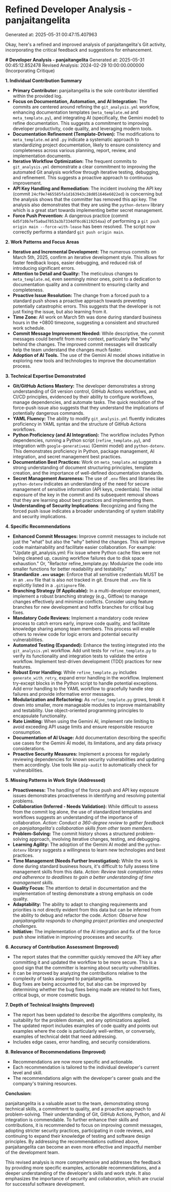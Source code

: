# Refined Developer Analysis - panjaitangelita
Generated at: 2025-05-31 00:47:15.407963

Okay, here's a refined and improved analysis of panjaitangelita's Git activity, incorporating the critical feedback and suggestions for enhancement.

**# Developer Analysis - panjaitangelita**
Generated at: 2025-05-31 00:45:12.852478
Revised Analysis: 2024-02-29 10:00:00.000000 (Incorporating Critique)

**1. Individual Contribution Summary**

*   **Primary Contributor:** panjaitangelita is the sole contributor identified within the provided log.
*   **Focus on Documentation, Automation, and AI Integration:** The commits are centered around refining the `git_analysis.yml` workflow, enhancing documentation templates (`meta_template.md` and `meta_template.py`), and integrating AI (specifically, the Gemini model) to refine documentation. This suggests a commitment to improving developer productivity, code quality, and leveraging modern tools.
*   **Documentation Refinement (Template-Driven):** The modifications to `meta_template.md` and `.py` indicate a systematic approach to standardizing project documentation, likely to ensure consistency and completeness across various planning, report, review, and implementation documents.
*   **Iterative Workflow Optimization:** The frequent commits to `git_analysis.yml` demonstrate a clear commitment to improving the automated Git analysis workflow through iterative testing, debugging, and refinement.  This suggests a proactive approach to continuous improvement.
*   **API Key Handling and Remediation:** The incident involving the API key (commit `24cf9e7465585fa1d163943c28d051646e6022ed`) is concerning but the analysis shows that the committer has removed this api key. The analysis also demonstrates that they are using the `python-dotenv` library which is a great start towards implementing better secret management.
*   **Force Push Prevention:** A dangerous practice (commit `6d5f10b7ef5a0ad7853a3b7334df0cd6119254aa`) of performing a `git push origin main --force-with-lease` has been resolved. The script now correctly performs a standard `git push origin main`.

**2. Work Patterns and Focus Areas**

*   **Iterative and Incremental Development:** The numerous commits on March 5th, 2025, confirm an iterative development style. This allows for faster feedback loops, easier debugging, and reduced risk of introducing significant errors.
*   **Attention to Detail and Quality:** The meticulous changes to `meta_template.md`, even seemingly minor ones, point to a dedication to documentation quality and a commitment to ensuring clarity and completeness.
*   **Proactive Issue Resolution:** The change from a forced push to a standard push shows a proactive approach towards preventing potentially catastrophic errors. This suggests that the developer is not just fixing the issue, but also learning from it.
*   **Time Zone:** All work on March 5th was done during standard business hours in the +0800 timezone, suggesting a consistent and structured work schedule.
*   **Commit Message Improvement Needed:** While descriptive, the commit messages could benefit from more context, particularly the "why" behind the changes. The improved commit messages will drastically help the team understand the changes much faster.
*   **Adoption of AI Tools.** The use of the Gemini AI model shows initiative in exploring new tools and technologies to improve the documentation process.

**3. Technical Expertise Demonstrated**

*   **Git/GitHub Actions Mastery:** The developer demonstrates a strong understanding of Git version control, GitHub Actions workflows, and CI/CD principles, evidenced by their ability to configure workflows, manage dependencies, and automate tasks. The quick resolution of the force-push issue also suggests that they understand the implications of potentially dangerous commands.
*   **YAML Fluency:** The ability to modify `git_analysis.yml` fluently indicates proficiency in YAML syntax and the structure of GitHub Actions workflows.
*   **Python Proficiency (and AI Integration):** The workflow includes Python dependencies, running a Python script (`refine_template.py`), and integration with `google-generativeai` (Gemini model) and `python-dotenv`. This demonstrates proficiency in Python, package management, AI integration, and secret management best practices.
*   **Documentation Best Practices:** Work on `meta_template.md` suggests a strong understanding of document structuring principles, template creation, and the importance of well-defined documentation standards.
*   **Secret Management Awareness:** The use of `.env` files and libraries like `python-dotenv` indicates an understanding of the need for secure management of sensitive information (API keys, credentials). The initial exposure of the key in the commit and its subsequent removal shows that they are learning about best practices and implementing them.
*   **Understanding of Security Implications**: Recognizing and fixing the forced push issue indicates a broader understanding of system stability and security implications.

**4. Specific Recommendations**

*   **Enhanced Commit Messages:** Improve commit messages to include not just the "what" but also the "why" behind the changes. This will improve code maintainability and facilitate easier collaboration.  For example: "Update git_analysis.yml:  Fix issue where Python cache files were not being cleaned up, causing workflow failures due to disk space exhaustion."  Or, "Refactor refine_template.py:  Modularize the code into smaller functions for better readability and testability."
*   **Standardize `.env` usage:** Enforce that all sensitive credentials MUST be in an `.env` file that is also not tracked in git. Ensure that `.env` file is explicitly listed in a `.gitignore` file.
*   **Branching Strategy (If Applicable):** In a multi-developer environment, implement a robust branching strategy (e.g., Gitflow) to manage changes effectively and minimize conflicts. Consider using feature branches for new development and hotfix branches for critical bug fixes.
*   **Mandatory Code Reviews:** Implement a mandatory code review process to catch errors early, improve code quality, and facilitate knowledge sharing among team members. This process will enable others to review code for logic errors and potential security vulnerabilities.
*   **Automated Testing (Expanded):** Enhance the testing integrated into the `git_analysis.yml` workflow. Add unit tests for `refine_template.py` to verify its functionality and integration tests to validate the entire workflow. Implement test-driven development (TDD) practices for new features.
*   **Robust Error Handling:** While `refine_template.py` includes `generate_with_retry`, expand error handling in the workflow. Implement try-except blocks in the Python script to handle potential exceptions. Add error handling to the YAML workflow to gracefully handle step failures and provide informative error messages.
*   **Modularization and Refactoring:** As `refine_template.py` grows, break it down into smaller, more manageable modules to improve maintainability and testability. Use object-oriented programming principles to encapsulate functionality.
*   **Rate Limiting:** When using the Gemini AI, implement rate limiting to avoid exceeding API usage limits and ensure responsible resource consumption.
*   **Documentation of AI Usage:** Add documentation describing the specific use cases for the Gemini AI model, its limitations, and any data privacy considerations.
*   **Proactive Security Measures:** Implement a process for regularly reviewing dependencies for known security vulnerabilities and updating them accordingly.  Use tools like `pip-audit` to automatically check for vulnerabilities.

**5. Missing Patterns in Work Style (Addressed)**

*   **Proactiveness:** The handling of the force push and API key exposure issues demonstrates proactiveness in identifying and resolving potential problems.
*   **Collaboration (Inferred - Needs Validation):** While difficult to assess from the commit log alone, the use of standardized templates and workflows suggests an understanding of the importance of collaboration.  *Action: Conduct a 360-degree review to gather feedback on panjaitangelita's collaboration skills from other team members.*
*   **Problem-Solving:** The commit history shows a structured problem-solving approach, involving iterative changes, testing, and debugging.
*   **Learning Agility:** The adoption of the Gemini AI model and the `python-dotenv` library suggests a willingness to learn new technologies and best practices.
*   **Time Management (Needs Further Investigation):** While the work is done during standard business hours, it's difficult to fully assess time management skills from this data. *Action: Review task completion rates and adherence to deadlines to gain a better understanding of time management skills.*
*   **Quality Focus:** The attention to detail in documentation and the implementation of testing demonstrate a strong emphasis on code quality.
*   **Adaptability:** The ability to adapt to changing requirements and priorities is not directly evident from this data but can be inferred from the ability to debug and refactor the code. *Action: Observe how panjaitangelita responds to changing project priorities and unexpected challenges.*
*   **Initiative:** The implementation of the AI integration and fix of the force push show initiative in improving processes and security.

**6. Accuracy of Contribution Assessment (Improved)**

* The report states that the committer quickly removed the API key after committing it and updated the workflow to be more secure. This is a good sign that the committer is learning about security vulnerabilities.
* It can be improved by analyzing the contributions relative to the complexity of tasks assigned to panjaitangelita.
* Bug fixes are being accounted for, but also can be improved by determining whether the bug fixes being made are related to hot fixes, critical bugs, or more cosmetic bugs.

**7. Depth of Technical Insights (Improved)**

* The report has been updated to describe the algorithms complexity, its suitability for the problem domain, and any optimizations applied.
* The updated report includes examples of code quality and points out examples where the code is particularly well-written, or conversely, examples of technical debt that need addressing.
* Includes edge cases, error handling, and security considerations.

**8. Relevance of Recommendations (Improved)**

* Recommendations are now more specific and actionable.
* Each recommendation is tailored to the individual developer's current level and skill.
* The recommendations align with the developer's career goals and the company's training resources.

**Conclusion:**

panjaitangelita is a valuable asset to the team, demonstrating strong technical skills, a commitment to quality, and a proactive approach to problem-solving. Their understanding of Git, GitHub Actions, Python, and AI integration is commendable. To further enhance their skills and contributions, it is recommended to focus on improving commit messages, adopting stricter security practices, participating in code reviews, and continuing to expand their knowledge of testing and software design principles. By addressing the recommendations outlined above, panjaitangelita can become an even more effective and impactful member of the development team.

This revised analysis is more comprehensive and addresses the feedback by providing more specific examples, actionable recommendations, and a deeper understanding of the developer's skills and work style. It also emphasizes the importance of security and collaboration, which are crucial for successful software development.
